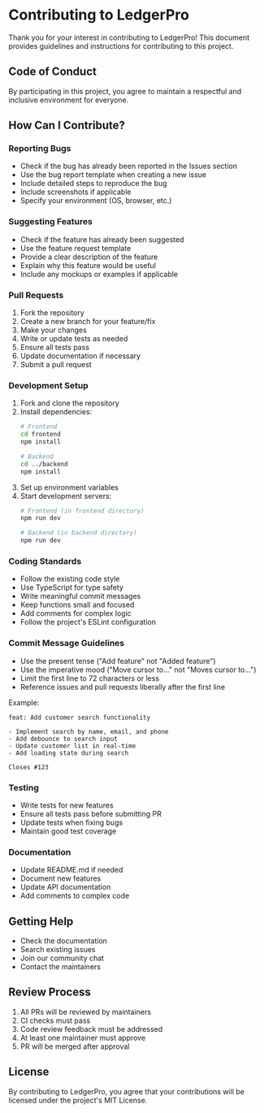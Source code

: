 # Contributing to LedgerPro

Thank you for your interest in contributing to LedgerPro! This document provides guidelines and instructions for contributing to this project.

## Code of Conduct

By participating in this project, you agree to maintain a respectful and inclusive environment for everyone.

## How Can I Contribute?

### Reporting Bugs

- Check if the bug has already been reported in the Issues section
- Use the bug report template when creating a new issue
- Include detailed steps to reproduce the bug
- Include screenshots if applicable
- Specify your environment (OS, browser, etc.)

### Suggesting Features

- Check if the feature has already been suggested
- Use the feature request template
- Provide a clear description of the feature
- Explain why this feature would be useful
- Include any mockups or examples if applicable

### Pull Requests

1. Fork the repository
2. Create a new branch for your feature/fix
3. Make your changes
4. Write or update tests as needed
5. Ensure all tests pass
6. Update documentation if necessary
7. Submit a pull request

### Development Setup

1. Fork and clone the repository
2. Install dependencies:
   ```bash
   # Frontend
   cd frontend
   npm install

   # Backend
   cd ../backend
   npm install
   ```
3. Set up environment variables
4. Start development servers:
   ```bash
   # Frontend (in frontend directory)
   npm run dev

   # Backend (in backend directory)
   npm run dev
   ```

### Coding Standards

- Follow the existing code style
- Use TypeScript for type safety
- Write meaningful commit messages
- Keep functions small and focused
- Add comments for complex logic
- Follow the project's ESLint configuration

### Commit Message Guidelines

- Use the present tense ("Add feature" not "Added feature")
- Use the imperative mood ("Move cursor to..." not "Moves cursor to...")
- Limit the first line to 72 characters or less
- Reference issues and pull requests liberally after the first line

Example:
```
feat: Add customer search functionality

- Implement search by name, email, and phone
- Add debounce to search input
- Update customer list in real-time
- Add loading state during search

Closes #123
```

### Testing

- Write tests for new features
- Ensure all tests pass before submitting PR
- Update tests when fixing bugs
- Maintain good test coverage

### Documentation

- Update README.md if needed
- Document new features
- Update API documentation
- Add comments to complex code

## Getting Help

- Check the documentation
- Search existing issues
- Join our community chat
- Contact the maintainers

## Review Process

1. All PRs will be reviewed by maintainers
2. CI checks must pass
3. Code review feedback must be addressed
4. At least one maintainer must approve
5. PR will be merged after approval

## License

By contributing to LedgerPro, you agree that your contributions will be licensed under the project's MIT License. 